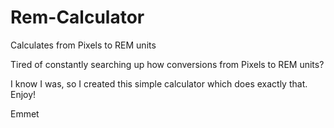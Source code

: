 # Rem-Calculator
Calculates from Pixels to REM units

Tired of constantly searching up how conversions from Pixels to REM units?

I know I was, so I created this simple calculator which does exactly that.
Enjoy!

Emmet
